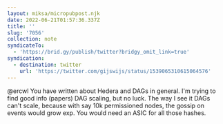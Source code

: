 ```yaml
---
layout: miksa/micropubpost.njk
date: 2022-06-21T01:57:36.337Z
title: ''
slug: '7056'
collection: note
syndicateTo:
  - 'https://brid.gy/publish/twitter?bridgy_omit_link=true'
syndication:
  - destination: twitter
    url: 'https://twitter.com/gijswijs/status/1539065310615064576'
---
```

@ercwl You have written about Hedera and DAGs in general. I&#39;m trying to find good info (papers) DAG scaling, but no luck. The way I see it DAGs can&#39;t scale, because with say 10k permissioned nodes, the gossip on events would grow exp. You would need an ASIC for all those hashes.
